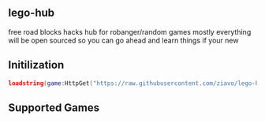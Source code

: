 ## lego-hub
free road blocks hacks hub for robanger/random games
mostly everything will be open sourced so you can go ahead and learn things if your new

## Initilization
```lua
loadstring(game:HttpGet("https://raw.githubusercontent.com/ziavo/lego-hub/main/loader.lua"))()
```
## Supported Games